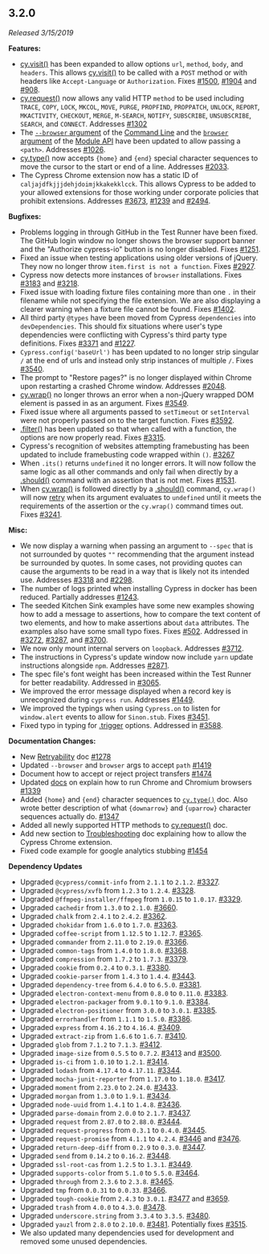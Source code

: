 ## 3.2.0

_Released 3/15/2019_

**Features:**

- [cy.visit()](/api/commands/visit) has been expanded to allow options `url`,
  `method`, `body`, and `headers`. This allows [cy.visit()](/api/commands/visit)
  to be called with a `POST` method or with headers like `Accept-Language` or
  `Authorization`. Fixes
  [#1500](https://github.com/cypress-io/cypress/issues/1500),
  [#1904](https://github.com/cypress-io/cypress/issues/1904) and
  [#908](https://github.com/cypress-io/cypress/issues/908).
- [cy.request()](/api/commands/request) now allows any valid HTTP `method` to be
  used including `TRACE`, `COPY`, `LOCK`, `MKCOL`, `MOVE`, `PURGE`, `PROPFIND`,
  `PROPPATCH`, `UNLOCK`, `REPORT`, `MKACTIVITY`, `CHECKOUT`, `MERGE`,
  `M-SEARCH`, `NOTIFY`, `SUBSCRIBE`, `UNSUBSCRIBE`, `SEARCH`, and `CONNECT`.
  Addresses [#1302](https://github.com/cypress-io/cypress/issues/1302)
- The
  [`--browser` argument](/guides/guides/command-line#cypress-run-browser-lt-browser-name-or-path-gt)
  of the [Command Line](/guides/guides/command-line) and the
  [`browser` argument](/guides/guides/module-api#cypress-run) of the
  [Module API](/guides/guides/module-api) have been updated to allow passing a
  `<path>`. Addresses
  [#1026](https://github.com/cypress-io/cypress/issues/1026).
- [cy.type()](/api/commands/type) now accepts `{home}` and `{end}` special
  character sequences to move the cursor to the start or end of a line.
  Addresses [#2033](https://github.com/cypress-io/cypress/issues/2033).
- The Cypress Chrome extension now has a static ID of
  `caljajdfkjjjdehjdoimjkkakekklcck`. This allows Cypress to be added to your
  allowed extensions for those working under corporate policies that prohibit
  extensions. Addresses
  [#3673](https://github.com/cypress-io/cypress/issues/3673),
  [#1239](https://github.com/cypress-io/cypress/issues/1239) and
  [#2494](https://github.com/cypress-io/cypress/issues/2494).

**Bugfixes:**

- Problems logging in through GitHub in the Test Runner have been fixed. The
  GitHub login window no longer shows the browser support banner and the
  "Authorize cypress-io" button is no longer disabled. Fixes
  [#1251](https://github.com/cypress-io/cypress/issues/1251).
- Fixed an issue when testing applications using older versions of jQuery. They
  now no longer throw `item.first is not a function`. Fixes
  [#2927](https://github.com/cypress-io/cypress/issues/2927).
- Cypress now detects more instances of `browser` installations. Fixes
  [#3183](https://github.com/cypress-io/cypress/issues/3183) and
  [#3218](https://github.com/cypress-io/cypress/issues/3218).
- Fixed issue with loading fixture files containing more than one `.` in their
  filename while not specifying the file extension. We are also displaying a
  clearer warning when a fixture file cannot be found. Fixes
  [#1402](https://github.com/cypress-io/cypress/issues/1402).
- All third party `@types` have been moved from Cypress `dependencies` into
  `devDependencies`. This should fix situations where user's type dependencies
  were conflicting with Cypress's third party type definitions. Fixes
  [#3371](https://github.com/cypress-io/cypress/issues/3371) and
  [#1227](https://github.com/cypress-io/cypress/issues/1227).
- `Cypress.config('baseUrl')` has been updated to no longer strip singular `/`
  at the end of urls and instead only strip instances of multiple `/`. Fixes
  [#3540](https://github.com/cypress-io/cypress/issues/3540).
- The prompt to "Restore pages?" is no longer displayed within Chrome upon
  restarting a crashed Chrome window. Addresses
  [#2048](https://github.com/cypress-io/cypress/issues/2048).
- [cy.wrap()](/api/commands/wrap) no longer throws an error when a non-jQuery
  wrapped DOM element is passed in as an argument. Fixes
  [#3549](https://github.com/cypress-io/cypress/issues/3549).
- Fixed issue where all arguments passed to `setTimeout` or `setInterval` were
  not properly passed on to the target function. Fixes
  [#3592](https://github.com/cypress-io/cypress/issues/3592).
- [.filter()](/api/commands/filter) has been updated so that when called with a
  function, the options are now properly read. Fixes
  [#3315](https://github.com/cypress-io/cypress/issues/3315).
- Cypress's recognition of websites attempting framebusting has been updated to
  include framebusting code wrapped within `()`.
  [#3267](https://github.com/cypress-io/cypress/issues/3267)
- When `.its()` returns `undefined` it no longer errors. It will now follow the
  same logic as all other commands and only fail when directly by a
  [.should()](/api/commands/should) command with an assertion that is not met.
  Fixes [#1531](https://github.com/cypress-io/cypress/issues/1531).
- When [cy.wrap()](/api/commands/wrap) is followed directly by a
  [.should()](/api/commands/should) command, `cy.wrap()` will now
  [retry](/guides/core-concepts/retry-ability) when its argument evaluates to
  `undefined` until it meets the requirements of the assertion or the
  `cy.wrap()` command times out. Fixes
  [#3241](https://github.com/cypress-io/cypress/issues/3241).

**Misc:**

- We now display a warning when passing an argument to `--spec` that is not
  surrounded by quotes `""` recommending that the argument instead be surrounded
  by quotes. In some cases, not providing quotes can cause the arguments to be
  read in a way that is likely not its intended use. Addresses
  [#3318](https://github.com/cypress-io/cypress/issues/3318) and
  [#2298](https://github.com/cypress-io/cypress/issues/2298).
- The number of logs printed when installing Cypress in docker has been reduced.
  Partially addresses
  [#1243](https://github.com/cypress-io/cypress/issues/1243).
- The seeded Kitchen Sink examples have some new examples showing how to add a
  message to assertions, how to compare the text content of two elements, and
  how to make assertions about `data` attributes. The examples also have some
  small typo fixes. Fixes
  [#502](https://github.com/cypress-io/cypress/issues/502). Addressed in
  [#3272](https://github.com/cypress-io/cypress/pull/3272),
  [#3287](https://github.com/cypress-io/cypress/pull/3287), and
  [#3700](https://github.com/cypress-io/cypress/pull/3700).
- We now only mount internal servers on `loopback`. Addresses
  [#3712](https://github.com/cypress-io/cypress/issues/3712).
- The instructions in Cypress's update window now include `yarn` update
  instructions alongside `npm`. Addresses
  [#2871](https://github.com/cypress-io/cypress/issues/2871).
- The spec file's font weight has been increased within the Test Runner for
  better readability. Addressed in
  [#3065](https://github.com/cypress-io/cypress/issues/3065).
- We improved the error message displayed when a record key is unrecognized
  during `cypress run`. Addresses
  [#1449](https://github.com/cypress-io/cypress/issues/1449).
- We improved the typings when using `Cypress.on` to listen for `window.alert`
  events to allow for `Sinon.stub`. Fixes
  [#3451](https://github.com/cypress-io/cypress/issues/3451).
- Fixed typo in typing for [.trigger](/api/commands/trigger) options. Addressed
  in [#3588](https://github.com/cypress-io/cypress/pull/3588).

**Documentation Changes:**

- New [Retryability](/guides/core-concepts/retry-ability) doc
  [#1278](https://github.com/cypress-io/cypress-documentation/issues/1278)
- Updated `--browser` and `browser` args to accept `path`
  [#1419](https://github.com/cypress-io/cypress-documentation/issues/1419)
- Document how to accept or reject project transfers
  [#1474](https://github.com/cypress-io/cypress-documentation/issues/1474)
- Updated [docs](/guides/guides/launching-browsers) on explain how to run Chrome
  and Chromium browsers
  [#1339](https://github.com/cypress-io/cypress-documentation/issues/1339)
- Added `{home}` and `{end}` character sequences to
  [`cy.type()`](/api/commands/type) doc. Also wrote better description of what
  `{downarrow}` and `{uparrow}` character sequences actually do.
  [#1347](https://github.com/cypress-io/cypress-documentation/pull/1347)
- Added all newly supported HTTP methods to
  [cy.request()](/api/commands/request) doc.
- Add new section to
  [Troubleshooting](/guides/references/troubleshooting#Allow-the-Cypress-Chrome-extension)
  doc explaining how to allow the Cypress Chrome extension.
- Fixed code example for google analytics stubbing
  [#1454](https://github.com/cypress-io/cypress-documentation/issues/1454)

**Dependency Updates**

- Upgraded `@cypress/commit-info` from `2.1.1` to `2.1.2`.
  [#3327](https://github.com/cypress-io/cypress/pull/3327).
- Upgraded `@cypress/xvfb` from `1.2.3` to `1.2.4`.
  [#3328](https://github.com/cypress-io/cypress/pull/3328).
- Upgraded `@ffmpeg-installer/ffmpeg` from `1.0.15` to `1.0.17`.
  [#3329](https://github.com/cypress-io/cypress/pull/3329).
- Upgraded `cachedir` from `1.3.0` to `2.1.0`.
  [#3660](https://github.com/cypress-io/cypress/pull/3660).
- Upgraded `chalk` from `2.4.1` to `2.4.2`.
  [#3362](https://github.com/cypress-io/cypress/pull/3362).
- Upgraded `chokidar` from `1.6.0` to `1.7.0`.
  [#3363](https://github.com/cypress-io/cypress/pull/3363).
- Upgraded `coffee-script` from `1.12.5` to `1.12.7`.
  [#3365](https://github.com/cypress-io/cypress/pull/3365).
- Upgraded `commander` from `2.11.0` to `2.19.0`.
  [#3366](https://github.com/cypress-io/cypress/pull/3366).
- Upgraded `common-tags` from `1.4.0` to `1.8.0`.
  [#3368](https://github.com/cypress-io/cypress/pull/3368).
- Upgraded `compression` from `1.7.2` to `1.7.3`.
  [#3379](https://github.com/cypress-io/cypress/pull/3379).
- Upgraded `cookie` from `0.2.4` to `0.3.1`.
  [#3380](https://github.com/cypress-io/cypress/pull/3380).
- Upgraded `cookie-parser` from `1.4.3` to `1.4.4`.
  [#3443](https://github.com/cypress-io/cypress/pull/3443).
- Upgraded `dependency-tree` from `6.4.0` to `6.5.0`.
  [#3381](https://github.com/cypress-io/cypress/pull/3381).
- Upgraded `electron-context-menu` from `0.8.0` to `0.11.0`.
  [#3383](https://github.com/cypress-io/cypress/pull/3383).
- Upgraded `electron-packager` from `9.0.1` to `9.1.0`.
  [#3384](https://github.com/cypress-io/cypress/pull/3384).
- Upgraded `electron-positioner` from `3.0.0` to `3.0.1`.
  [#3385](https://github.com/cypress-io/cypress/pull/3385).
- Upgraded `errorhandler` from `1.1.1` to `1.5.0`.
  [#3386](https://github.com/cypress-io/cypress/pull/3386).
- Upgraded `express` from `4.16.2` to `4.16.4`.
  [#3409](https://github.com/cypress-io/cypress/pull/3409).
- Upgraded `extract-zip` from `1.6.6` to `1.6.7`.
  [#3410](https://github.com/cypress-io/cypress/pull/3410).
- Upgraded `glob` from `7.1.2` to `7.1.3`.
  [#3412](https://github.com/cypress-io/cypress/pull/3412).
- Upgraded `image-size` from `0.5.5` to `0.7.2`.
  [#3413](https://github.com/cypress-io/cypress/pull/3413) and
  [#3500](https://github.com/cypress-io/cypress/pull/3500).
- Upgraded `is-ci` from `1.0.10` to `1.2.1`.
  [#3414](https://github.com/cypress-io/cypress/pull/3414).
- Upgraded `lodash` from `4.17.4` to `4.17.11`.
  [#3344](https://github.com/cypress-io/cypress/pull/3344).
- Upgraded `mocha-junit-reporter` from `1.17.0` to `1.18.0`.
  [#3417](https://github.com/cypress-io/cypress/pull/3417).
- Upgraded `moment` from `2.23.0` to `2.24.0`.
  [#3433](https://github.com/cypress-io/cypress/pull/3433).
- Upgraded `morgan` from `1.3.0` to `1.9.1`.
  [#3434](https://github.com/cypress-io/cypress/pull/3434).
- Upgraded `node-uuid` from `1.4.1` to `1.4.8`.
  [#3436](https://github.com/cypress-io/cypress/pull/3436).
- Upgraded `parse-domain` from `2.0.0` to `2.1.7`.
  [#3437](https://github.com/cypress-io/cypress/pull/3437).
- Upgraded `request` from `2.87.0` to `2.88.0`.
  [#3444](https://github.com/cypress-io/cypress/pull/3444).
- Upgraded `request-progress` from `0.3.1` to `0.4.0`.
  [#3445](https://github.com/cypress-io/cypress/pull/3445).
- Upgraded `request-promise` from `4.1.1` to `4.2.4`.
  [#3446](https://github.com/cypress-io/cypress/pull/3446) and
  [#3476](https://github.com/cypress-io/cypress/pull/3476).
- Upgraded `return-deep-diff` from `0.2.9` to `0.3.0`.
  [#3447](https://github.com/cypress-io/cypress/pull/3447).
- Upgraded `send` from `0.14.2` to `0.16.2`.
  [#3448](https://github.com/cypress-io/cypress/pull/3448).
- Upgraded `ssl-root-cas` from `1.2.5` to `1.3.1`.
  [#3449](https://github.com/cypress-io/cypress/pull/3449).
- Upgraded `supports-color` from `5.1.0` to `5.5.0`.
  [#3464](https://github.com/cypress-io/cypress/pull/3464).
- Upgraded `through` from `2.3.6` to `2.3.8`.
  [#3465](https://github.com/cypress-io/cypress/pull/3465).
- Upgraded `tmp` from `0.0.31` to `0.0.33`.
  [#3466](https://github.com/cypress-io/cypress/pull/3466).
- Upgraded `tough-cookie` from `2.4.3` to `3.0.1`.
  [#3477](https://github.com/cypress-io/cypress/pull/3477) and
  [#3659](https://github.com/cypress-io/cypress/pull/3659).
- Upgraded `trash` from `4.0.0` to `4.3.0`.
  [#3478](https://github.com/cypress-io/cypress/pull/3478).
- Upgraded `underscore.string` from `3.3.4` to `3.3.5`.
  [#3480](https://github.com/cypress-io/cypress/pull/3480).
- Upgraded `yauzl` from `2.8.0` to `2.10.0`.
  [#3481](https://github.com/cypress-io/cypress/pull/3481). Potentially fixes
  [#3515](https://github.com/cypress-io/cypress/issues/3515).
- We also updated many dependencies used for development and removed some unused
  dependencies.
